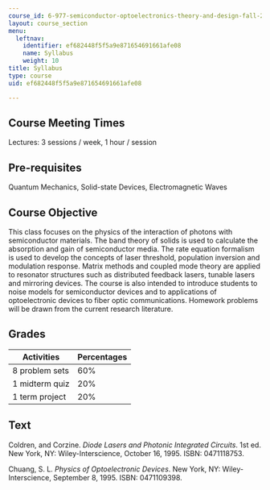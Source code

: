 ```yaml
---
course_id: 6-977-semiconductor-optoelectronics-theory-and-design-fall-2002
layout: course_section
menu:
  leftnav:
    identifier: ef682448f5f5a9e871654691661afe08
    name: Syllabus
    weight: 10
title: Syllabus
type: course
uid: ef682448f5f5a9e871654691661afe08

---
```


Course Meeting Times
--------------------

Lectures: 3 sessions / week, 1 hour / session

Pre-requisites
--------------

Quantum Mechanics, Solid-state Devices, Electromagnetic Waves

Course Objective
----------------

This class focuses on the physics of the interaction of photons with semiconductor materials. The band theory of solids is used to calculate the absorption and gain of semiconductor media. The rate equation formalism is used to develop the concepts of laser threshold, population inversion and modulation response. Matrix methods and coupled mode theory are applied to resonator structures such as distributed feedback lasers, tunable lasers and mirroring devices. The course is also intended to introduce students to noise models for semiconductor devices and to applications of optoelectronic devices to fiber optic communications. Homework problems will be drawn from the current research literature.

Grades
------

| Activities | Percentages |
| --- | --- |
| 8 problem sets | 60% |
| 1 midterm quiz | 20% |
| 1 term project | 20% 

Text
----

Coldren, and Corzine. _Diode Lasers and Photonic Integrated Circuits_. 1st ed. New York, NY: Wiley-Interscience, October 16, 1995. ISBN: 0471118753.

Chuang, S. L. _Physics of Optoelectronic Devices_. New York, NY: Wiley-Interscience, September 8, 1995. ISBN: 0471109398.